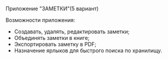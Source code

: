 Приложение "ЗАМЕТКИ"(5 вариант)

Возможности приложения:
 - Создавать, удалять, редактировать заметки;
 - Объединять заметки в книге;
 - Экспортировать заметку в PDF;
 - Назначение ярлыков для быстрого поиска по хранилищу.
